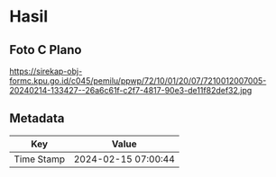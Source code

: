 # Hasil

## Foto C Plano

https://sirekap-obj-formc.kpu.go.id/c045/pemilu/ppwp/72/10/01/20/07/7210012007005-20240214-133427--26a6c61f-c2f7-4817-90e3-de11f82def32.jpg


## Metadata

| Key        | Value               |
| ---------- | ------------------- |
| Time Stamp | 2024-02-15 07:00:44 |



